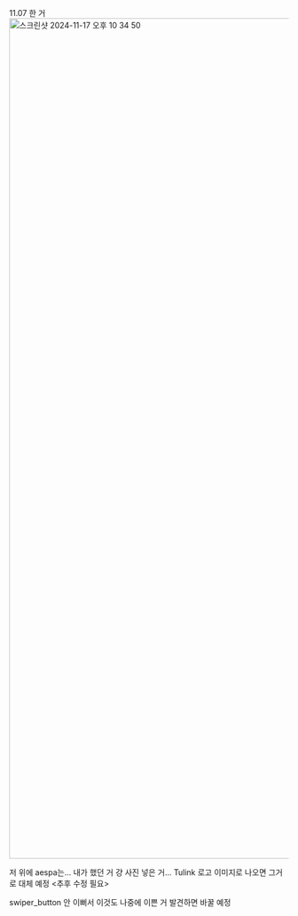 11.07 한 거
<img width="1512" alt="스크린샷 2024-11-17 오후 10 34 50" src="https://github.com/user-attachments/assets/97872b3b-d63d-49f6-979a-26f4fb9dd147">

저 위에 aespa는... 내가 했던 거 걍 사진 넣은 거... Tulink 로고 이미지로 나오면 그거로 대체 예정 <추후 수정 필요>

swiper_button 안 이뻐서 이것도 나중에 이쁜 거 발견하면 바꿀 예정

<br>
